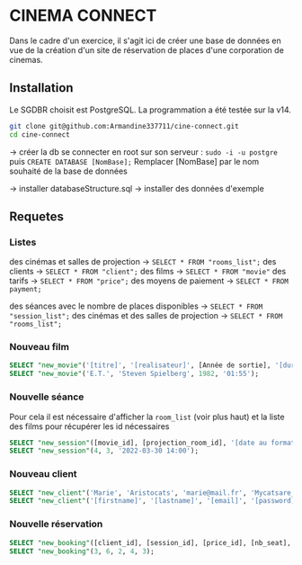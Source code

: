 # CINEMA CONNECT

Dans le cadre d'un exercice, il s'agit ici de créer une base de données en vue de la création d'un site de réservation de places d'une corporation de cinemas.

## Installation

Le SGDBR choisit est PostgreSQL. La programmation a été testée sur la v14.

```bash
git clone git@github.com:Armandine337711/cine-connect.git
cd cine-connect
```

-> créer la db
    se connecter en root sur son serveur :
    `sudo -i -u postgre`
    puis
    `CREATE DATABASE [NomBase];`
Remplacer [NomBase] par le nom souhaité de la base de données
    
-> installer databaseStructure.sql
-> installer des données d'exemple

## Requetes

### Listes

des cinémas et salles de projection -> `SELECT * FROM "rooms_list";`
des clients -> `SELECT * FROM "client";`
des films -> `SELECT * FROM "movie"`
des tarifs -> `SELECT * FROM "price";`
des moyens de paiement -> `SELECT * FROM payment;`

des séances avec le nombre de places disponibles -> `SELECT * FROM "session_list";`
des cinémas et des salles de projection -> `SELECT * FROM "rooms_list";`

### Nouveau film

```sql
SELECT "new_movie"('[titre]', '[realisateur]', [Année de sortie], '[duree au format hh:mm]');
SELECT "new_movie"('E.T.', 'Steven Spielberg', 1982, '01:55');
```

### Nouvelle séance

Pour cela il est nécessaire d'afficher la `room_list` (voir plus haut) et la liste des films pour récupérer les id nécessaires

```sql
SELECT "new_session"([movie_id], [projection_room_id], '[date au format YYYY-MM-DD HH:MM]');
SELECT "new_session"(4, 3, '2022-03-30 14:00');
```

### Nouveau client

```sql
SELECT "new_client"('Marie', 'Aristocats', 'marie@mail.fr', 'Mycatsare_3');
SELECT "new_client"('[firstname]', '[lastname]', '[email]', '[password]');
```
### Nouvelle réservation

```sql
SELECT "new_booking"([client_id], [session_id], [price_id], [nb_seat], [payment_id]);
SELECT "new_booking"(3, 6, 2, 4, 3);
```